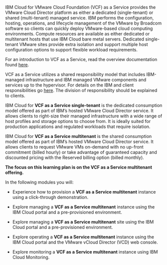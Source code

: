 IBM Cloud for VMware Cloud Foundation (VCF) as a Service provides the VMware Cloud Director platform as either a dedicated (single-tenant) or shared (multi-tenant) managed service. IBM performs the configuration, hosting, operations, and lifecycle management of the VMware by Broadcom software so clients can quickly deploy VMware-based cloud computing environments. Compute resources are available as either dedicated or multitenant hosts that use IBM Cloud bare metal servers. Dedicated single-tenant VMware sites provide extra isolation and support multiple host configuration options to support flexible workload requirements.

For an introduction to VCF as a Service, read the overview documentation found <a href="https://cloud.ibm.com/docs/vmwaresolutions?topic=vmwaresolutions-vmware-aas-overview" target="_blank">here</a>. 

VCF as a Service utilizes a shared responsibility model that includes IBM-managed infrastructure and IBM managed VMware components and services up to the hypervisor. For details on the IBM and client responsibilities go <a href="https://cloud.ibm.com/docs/vmwaresolutions?topic=vmwaresolutions-vmaas-understand-responsib" target="_blank">here</a>. The division of responsibility should be explained to clients.

IBM Cloud for **VCF as a Service single-tenant** is the dedicated consumption model offered as part of IBM’s hosted VMware Cloud Director service. It allows clients to right-size their managed infrastructure with a wide range of host profiles and storage options to choose from. It is ideally suited for production applications and regulated workloads that require isolation.

IBM Cloud for **VCF as a Service multitenant** is the shared consumption model offered as part of IBM’s hosted VMware Cloud Director service. It allows clients to request VMware VMs on-demand with no up-front commitment (billed hourly) or take advantage of guaranteed capacity and discounted pricing with the Reserved billing option (billed monthly).

**The focus on this learning plan is on the VCF as a Service multitenant offering.**

In the following modules you will:

- Experience how to provision a **VCF as a Service multitenant** instance using a click-through demonstration.

- Explore managing a **VCF as a Service multitenant** instance using the IBM Cloud portal and a pre-provisioned environment.

- Explore managing a **VCF as a Service multitenant** site using the IBM Cloud portal and a pre-provisioned environment.

- Explore operating a **VCF as a Service multitenant** instance using the IBM Cloud portal and the VMware vCloud Director (VCD) web console.

- Explore monitoring a **VCF as a Service multitenant** instance using IBM Cloud Monitoring.
